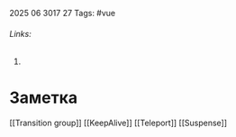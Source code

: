 2025 06 3017 27
Tags: #vue
###### Links: 
1) 
# Заметка
[[Transition group]]
[[KeepAlive]]
[[Teleport]]
[[Suspense]]
